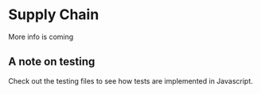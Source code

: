 # Supply Chain
More info is coming

## A note on testing

Check out the testing files to see how tests are implemented in Javascript.
